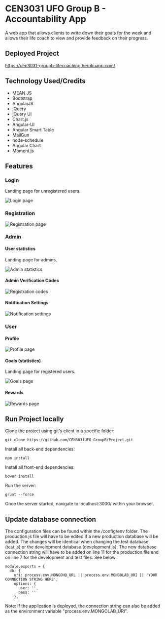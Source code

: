 # CEN3031 UFO Group B - Accountability App

A web app that allows clients to write down their goals for the week and allows their life coach to view and provide feedback on their progress. 

## Deployed Project

https://cen3031-groupb-lifecoaching.herokuapp.com/

## Technology Used/Credits
* MEAN.JS
* Bootstrap
* AngularJS
* jQuery
* jQuery UI
* Chart.js
* Angular-UI
* Angular Smart Table
* MailGun
* node-schedule
* Angular Chart
* Moment.js

## Features

### Login

Landing page for unregistered users.

![Login page](/documentation/screenshots/sign-in.jpg?raw=true "Login page")

### Registration

![Registration page](/documentation/screenshots/sign-up.jpg?raw=true "Registration page")

### Admin

#### User statistics

Landing page for admins.

![Admin statistics](/documentation/screenshots/admin_statistics_users_redacted.jpg?raw=true "Admin statistics")

#### Admin Verification Codes

![Registration codes](/documentation/screenshots/admin_verification_redacted.jpg?raw=true "Registration codes")

#### Notification Settings

![Notification settings](/documentation/screenshots/admin_notifications_settings.jpg?raw=true "Notification settings")

### User

#### Profile

![Profile page](/documentation/screenshots/user_profile.jpg?raw=true "Profile page")

#### Goals (statistics)

Landing page for registered users.

![Goals page](/documentation/screenshots/user_goals.jpg?raw=true "Goals page")

#### Rewards

![Rewards page](/documentation/screenshots/user_rewards.jpg?raw=true "Rewards page")

## Run Project locally

Clone the project using git's client in a specific folder:

```
git clone https://github.com/CEN3031UFO-GroupB/Project.git
```

Install all back-end dependencies:

```
npm install
```

Install all front-end dependencies:

```
bower install
```

Run the server:

```
grunt --force
```

Once the server started, navigate to localhost:3000/ within your browser.

## Update database connection

The configuration files can be found within the /config/env folder. The production.js file will have to be edited if a new production database will be added. 
The changes will be identical when changing the test database (test.js) or the development database (development.js). The new database connection string will
have to be added on line 11 for the production file and on line 7 for the development and test files. See below:

```
module.exports = {
  db: {
    uri: process.env.MONGOHQ_URL || process.env.MONGOLAB_URI || 'YOUR CONNECTION STRING HERE',
    options: {
      user: '',
      pass: ''
    },
```

Note: If the application is deployed, the connection string can also be added as the environment variable "process.env.MONGOLAB_URI".